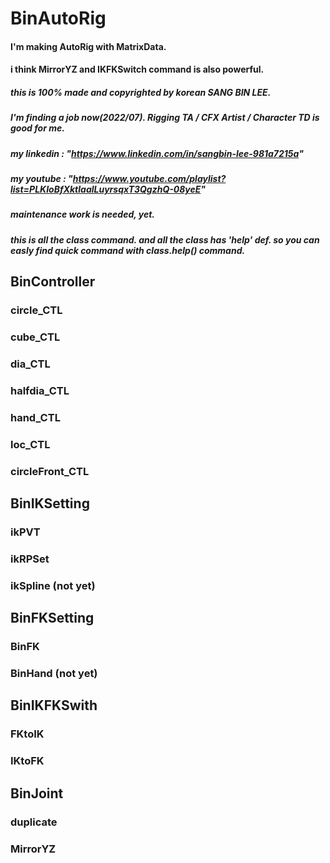 # BinAutoRig


#### I'm making AutoRig with MatrixData.
#### i think MirrorYZ and IKFKSwitch command is also powerful.
##### this is 100% made and copyrighted by korean SANG BIN LEE.
##### I'm finding a job now(2022/07). Rigging TA / CFX Artist / Character TD is good for me.
##### my linkedin : "https://www.linkedin.com/in/sangbin-lee-981a7215a"
##### my youtube : "https://www.youtube.com/playlist?list=PLKIoBfXktlaalLuyrsqxT3QgzhQ-08yeE"
##### maintenance work is needed, yet.

##### this is all the class command. and all the class has 'help' def. so you can easly find quick command with class.help() command.


## BinController
### circle_CTL
### cube_CTL
### dia_CTL
### halfdia_CTL
### hand_CTL
### loc_CTL
### circleFront_CTL

## BinIKSetting
### ikPVT
### ikRPSet
### ikSpline (not yet)

## BinFKSetting
### BinFK
### BinHand (not yet)

## BinIKFKSwith
### FKtoIK
### IKtoFK

## BinJoint
### duplicate
### MirrorYZ

